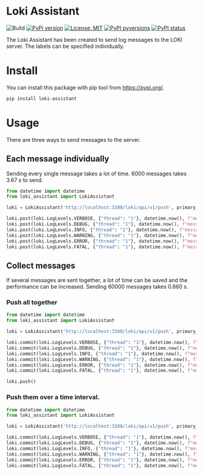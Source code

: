 # Loki Assistant

![Build](https://github.com/grobbles/LokiAssistant/actions/workflows/release.yml/badge.svg)
[![PyPi version](https://badgen.net/pypi/v/loki-assistant/)](https://pypi.com/project/loki-assistant/)
[![License: MIT](https://img.shields.io/badge/License-MIT-yellow.svg)](https://opensource.org/licenses/MIT)
[![PyPI pyversions](https://img.shields.io/pypi/pyversions/pybadges.svg)](https://pypi.python.org/pypi/loki-assistant/)
[![PyPI status](https://img.shields.io/pypi/status/ansicolortags.svg)](https://pypi.python.org/pypi/loki-assistant/)

The Loki Assistant has been created to send log messages to the LOKI server. The labels can be specified individually.

# Install

You can install this package with pip tool from https://pypi.org/.

````bash
pip install loki-assistant
````

# Usage

There are three ways to send messages to the server.

## Each message individually

Sending every single message takes a lot of time. 6000 messages takes 3.67 s to send.

````python
from datetime import datetime
from loki_assistant import LokiAssistant

loki = LokiAssistant('http://localhost:3100/loki/api/v1/push', primary_tags={"application": "test"})

loki.post(loki.LogLevels.VERBOSE, {"thread": "1"}, datetime.now(), f"messsage: DEBUG")
loki.post(loki.LogLevels.DEBUG, {"thread": "1"}, datetime.now(), f"message: DEBUG")
loki.post(loki.LogLevels.INFO, {"thread": "1"}, datetime.now(), f"message: INFO")
loki.post(loki.LogLevels.WARNING, {"thread": "1"}, datetime.now(), f"message: WARNING")
loki.post(loki.LogLevels.ERROR, {"thread": "1"}, datetime.now(), f"message: ERROR")
loki.post(loki.LogLevels.FATAL, {"thread": "1"}, datetime.now(), f"message: FATAL")
````

## Collect messages

If several messages are sent together, a lot of time can be saved and the performance can be increased. Sending 60000 messages takes 0.660 s.

### Push all together

````python
from datetime import datetime
from loki_assistant import LokiAssistant

loki = LokiAssistant('http://localhost:3100/loki/api/v1/push', primary_tags={"application": "test"})

loki.commit(loki.LogLevels.VERBOSE, {"thread": "1"}, datetime.now(), f"messsage: DEBUG")
loki.commit(loki.LogLevels.DEBUG, {"thread": "1"}, datetime.now(), f"message: DEBUG")
loki.commit(loki.LogLevels.INFO, {"thread": "1"}, datetime.now(), f"message: INFO")
loki.commit(loki.LogLevels.WARNING, {"thread": "1"}, datetime.now(), f"message: WARNING")
loki.commit(loki.LogLevels.ERROR, {"thread": "1"}, datetime.now(), f"message: ERROR")
loki.commit(loki.LogLevels.FATAL, {"thread": "1"}, datetime.now(), f"message: FATAL")

loki.push()
````

### Push them over a time interval.

````python
from datetime import datetime
from loki_assistant import LokiAssistant

loki = LokiAssistant('http://localhost:3100/loki/api/v1/push', primary_tags={"application": "test"}, push_interval=1)

loki.commit(loki.LogLevels.VERBOSE, {"thread": "1"}, datetime.now(), f"messsage: DEBUG")
loki.commit(loki.LogLevels.DEBUG, {"thread": "1"}, datetime.now(), f"message: DEBUG")
loki.commit(loki.LogLevels.INFO, {"thread": "1"}, datetime.now(), f"message: INFO")
loki.commit(loki.LogLevels.WARNING, {"thread": "1"}, datetime.now(), f"message: WARNING")
loki.commit(loki.LogLevels.ERROR, {"thread": "1"}, datetime.now(), f"message: ERROR")
loki.commit(loki.LogLevels.FATAL, {"thread": "1"}, datetime.now(), f"message: FATAL")
````